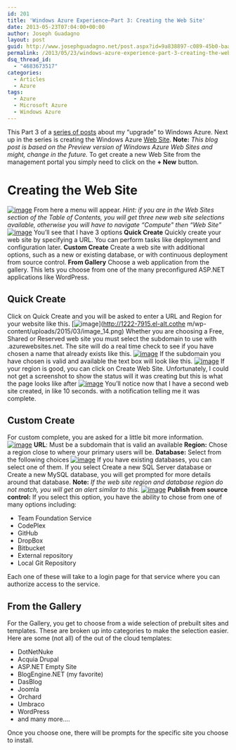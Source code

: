 ```yaml
---
id: 201
title: 'Windows Azure Experience–Part 3: Creating the Web Site'
date: 2013-05-23T07:04:00+00:00
author: Joseph Guadagno
layout: post
guid: http://www.josephguadagno.net/post.aspx?id=9a838897-c089-45b0-baa2-1a16a4ae028b
permalink: /2013/05/23/windows-azure-experience-part-3-creating-the-web-site/
dsq_thread_id:
  - "4683673517"
categories:
  - Articles
  - Azure
tags:
  - Azure
  - Microsoft Azure
  - Windows Azure
---
```

This Part 3 of a [series of posts](http://1222-7915.el-alt.com/post/2013/05/20/The-Windows-Azure-Experience) about my “upgrade” to Windows Azure. Next up in the series is creating the Windows Azure [Web Site](http://www.windowsazure.com/en-us/manage/services/web-sites/). **Note:** _This blog post is based on the Preview version of Windows Azure Web Sites and might, change in the future._ To get create a new Web Site from the management portal you simply need to click on the **+ New** button.

# Creating the Web Site

[![image](http://1222-7915.el-alt.com/wp-content/uploads/2015/03/image_thumb_11.png "image")](http://1222-7915.el-alt.com/wp-content/uploads/2015/03/image_12.png) From here a menu will appear. _Hint: if you are in the Web Sites section of the Table of Contents, you will get three new web site selections available, otherwise you will have to navigate “Compute" then “Web Site”_ [![image](http://1222-7915.el-alt.com/wp-content/uploads/2015/03/image_thumb_12.png "image")](http://1222-7915.el-alt.com/wp-content/uploads/2015/03/image_13.png) You’ll see that I have 3 options **Quick Create** Quickly create your web site by specifying a URL. You can perform tasks like deployment and configuration later. **Custom Create** Create a web site with additional options, such as a new or existing database, or with continuous deployment from source control. **From Gallery** Choose a web application from the gallery. This lets you choose from one of the many preconfigured ASP.NET applications like WordPress.

## Quick Create

Click on Quick Create and you will be asked to enter a URL and Region for your website like this. [![image](http://1222-7915.el-alt.com/wp-content/uploads/2015/03/image_thumb_13.png "image")](http://1222-7915.el-alt.cothe m/wp-content/uploads/2015/03/image_14.png) Whether you are choosing a Free, Shared or Reserved web site you must select the subdomain to use with .azurewebsites.net.  The site will do a real time check to see if you have chosen a name that already exists like this. [![image](http://1222-7915.el-alt.com/wp-content/uploads/2015/03/image_thumb_14.png "image")](http://1222-7915.el-alt.com/wp-content/uploads/2015/03/image_15.png) If the subdomain you have chosen is valid and available the text box will look like this. [![image](http://1222-7915.el-alt.com/wp-content/uploads/2015/03/image_thumb_15.png "image")](http://1222-7915.el-alt.com/wp-content/uploads/2015/03/image_16.png) If your region is good, you can click on Create Web Site. Unfortunately, I could not get a screenshot to show the status will it was creating but this is what the page looks like after [![image](http://1222-7915.el-alt.com/wp-content/uploads/2015/03/image_thumb_16.png "image")](http://1222-7915.el-alt.com/wp-content/uploads/2015/03/image_17.png) You’ll notice now that I have a second web site created, in like 10 seconds. with a notification telling me it was complete.

## Custom Create

For custom complete, you are asked for a little bit more information. [![image](http://1222-7915.el-alt.com/wp-content/uploads/2015/03/image_thumb_17.png "image")](http://1222-7915.el-alt.com/wp-content/uploads/2015/03/image_18.png) **URL**: Must be a subdomain that is valid an available **Region:** Chose a region close to where your primary users will be. **Database:** Select from the following choices [![image](http://1222-7915.el-alt.com/wp-content/uploads/2015/03/image_thumb_18.png "image")](http://1222-7915.el-alt.com/wp-content/uploads/2015/03/image_19.png) If you have existing databases, you can select one of them.  If you select Create a new SQL Server database or Create a new MySQL database, you will get prompted for more details around that database. **Note:** _If the web site region and database region do not match, you will get an alert similar to this._ [![image](http://1222-7915.el-alt.com/wp-content/uploads/2015/03/image_thumb_19.png "image")](http://1222-7915.el-alt.com/wp-content/uploads/2015/03/image_20.png) **Publish from source control:** If you select this option, you have the ability to chose from one of many options including:

* Team Foundation Service
* CodePlex
* GitHub
* DropBox
* Bitbucket
* External repository
* Local Git Repository

Each one of these will take to a login page for that service where you can authorize access to the service.

## From the Gallery

For the Gallery, you get to choose from a wide selection of prebuilt sites and templates. These are broken up into categories to make the selection easier.  Here are some (not all) of the out of the cloud templates:

* DotNetNuke
* Acquia Drupal
* ASP.NET Empty Site
* BlogEngine.NET (my favorite)
* DasBlog
* Joomla
* Orchard
* Umbraco
* WordPress
* and many more….

Once you choose one, there will be prompts for the specific site you choose to install.